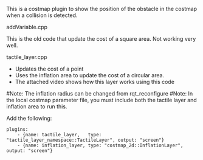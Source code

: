 
This is a costmap plugin to show the position of the obstacle in the costmap when a collision is detected.

addVariable.cpp

This is the old code that update the cost of a square area. 
Not working very well. 

tactile_layer.cpp
- Updates the cost of a point
- Uses the inflation area to update the cost of a circular area.
- The attached video shows how this layer works using this code

#Note: The inflation radius can be changed from rqt_reconfigure
#Note: In the local costmap parameter file, you must include both the tactile layer and inflation area to run this.

Add the following:

    plugins: 
        - {name: tactile_layer,   type: "tactile_layer_namespace::TactileLayer", output: "screen"}  
        - {name: inflation_layer, type: "costmap_2d::InflationLayer", output: "screen"}   
